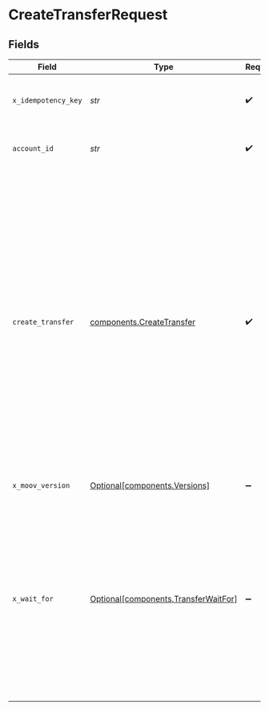 # CreateTransferRequest


## Fields

| Field                                                                                                                                                                                                                                                                                                                                                           | Type                                                                                                                                                                                                                                                                                                                                                            | Required                                                                                                                                                                                                                                                                                                                                                        | Description                                                                                                                                                                                                                                                                                                                                                     | Example                                                                                                                                                                                                                                                                                                                                                         |
| --------------------------------------------------------------------------------------------------------------------------------------------------------------------------------------------------------------------------------------------------------------------------------------------------------------------------------------------------------------- | --------------------------------------------------------------------------------------------------------------------------------------------------------------------------------------------------------------------------------------------------------------------------------------------------------------------------------------------------------------- | --------------------------------------------------------------------------------------------------------------------------------------------------------------------------------------------------------------------------------------------------------------------------------------------------------------------------------------------------------------- | --------------------------------------------------------------------------------------------------------------------------------------------------------------------------------------------------------------------------------------------------------------------------------------------------------------------------------------------------------------- | --------------------------------------------------------------------------------------------------------------------------------------------------------------------------------------------------------------------------------------------------------------------------------------------------------------------------------------------------------------- |
| `x_idempotency_key`                                                                                                                                                                                                                                                                                                                                             | *str*                                                                                                                                                                                                                                                                                                                                                           | :heavy_check_mark:                                                                                                                                                                                                                                                                                                                                              | Prevents duplicate transfers from being created.                                                                                                                                                                                                                                                                                                                |                                                                                                                                                                                                                                                                                                                                                                 |
| `account_id`                                                                                                                                                                                                                                                                                                                                                    | *str*                                                                                                                                                                                                                                                                                                                                                           | :heavy_check_mark:                                                                                                                                                                                                                                                                                                                                              | The merchant's Moov account ID.                                                                                                                                                                                                                                                                                                                                 |                                                                                                                                                                                                                                                                                                                                                                 |
| `create_transfer`                                                                                                                                                                                                                                                                                                                                               | [components.CreateTransfer](../../models/components/createtransfer.md)                                                                                                                                                                                                                                                                                          | :heavy_check_mark:                                                                                                                                                                                                                                                                                                                                              | N/A                                                                                                                                                                                                                                                                                                                                                             | {<br/>"source": {<br/>"paymentMethodID": "9506dbf6-4208-44c3-ad8a-e4431660e1f2",<br/>"cardDetails": {<br/>"dynamicDescriptor": "WhlBdy *Yoga 11-12"<br/>}<br/>},<br/>"destination": {<br/>"paymentMethodID": "3f9969cf-a1f3-4d83-8ddc-229a506651cf"<br/>},<br/>"amount": {<br/>"currency": "USD",<br/>"value": 32945<br/>},<br/>"description": "Transfer from card to wallet",<br/>"metadata": {<br/>"optional": "metadata"<br/>}<br/>} |
| `x_moov_version`                                                                                                                                                                                                                                                                                                                                                | [Optional[components.Versions]](../../models/components/versions.md)                                                                                                                                                                                                                                                                                            | :heavy_minus_sign:                                                                                                                                                                                                                                                                                                                                              | Specify an API version.                                                                                                                                                                                                                                                                                                                                         |                                                                                                                                                                                                                                                                                                                                                                 |
| `x_wait_for`                                                                                                                                                                                                                                                                                                                                                    | [Optional[components.TransferWaitFor]](../../models/components/transferwaitfor.md)                                                                                                                                                                                                                                                                              | :heavy_minus_sign:                                                                                                                                                                                                                                                                                                                                              | Optional header that indicates whether to return a synchronous response that includes full transfer and rail-specific details or an <br/>asynchronous response indicating the transfer was created (this is the default response if the header is omitted).                                                                                                     |                                                                                                                                                                                                                                                                                                                                                                 |